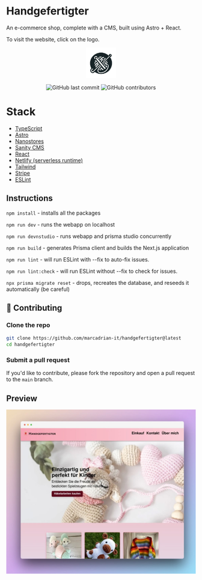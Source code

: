 # Handgefertigter

An e-commerce shop, complete with a CMS, built using Astro + React.

To visit the website, click on the logo.

<a href="https://handgefertigter.netlify.app">
  <p align="center">
    <img height=80 src="https://raw.githubusercontent.com/marcadrian-it/handgefertigter/main/client/src/assets/logo.png"/>
  </p>
</a>

<p align="center">
  <img alt="GitHub last commit" src="https://img.shields.io/github/last-commit/marcadrian-it/handgefertigter?style=flat-square">
  <img alt="GitHub contributors" src="https://img.shields.io/github/contributors/marcadrian-it/handgefertigter?style=flat-square">
</p>

# Stack

- [TypeScript](https://www.typescriptlang.org/)
- [Astro](https://astro.build/)
- [Nanostores](https://github.com/nanostores/nanostores)
- [Sanity CMS](https://www.sanity.io/)
- [React](https://react.dev/)
- [Netlify (serverless runtime)](https://www.netlify.com/)
- [Tailwind](https://tailwindcss.com/)
- [Stripe](https://stripe.com/)
- [ESLint](https://eslint.org/)

## Instructions

`npm install` - installs all the packages

`npm run dev` - runs the webapp on localhost

`npm run devnstudio` - runs webapp and prisma studio concurrently

`npm run build` - generates Prisma client and builds the Next.js application

`npm run lint` - will run ESLint with --fix to auto-fix issues.

`npm run lint:check` - will run ESLint without --fix to check for issues.

`npx prisma migrate reset` - drops, recreates the database, and reseeds it automatically (be careful)

## 🤝 Contributing

### Clone the repo

```bash
git clone https://github.com/marcadrian-it/handgefertigter@latest
cd handgefertigter
```

### Submit a pull request

If you'd like to contribute, please fork the repository and open a pull request to the `main` branch.

## Preview

![Preview](https://raw.githubusercontent.com/marcadrian-it/handgefertigter/main/client/public/handgefertigter-preview.jpg)
